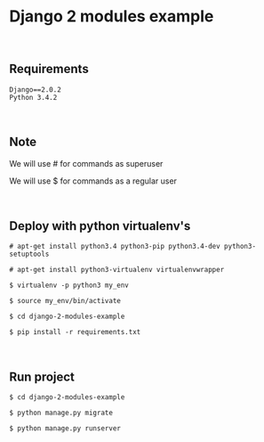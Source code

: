 # Django 2 modules example
<br />

## Requirements
```
Django==2.0.2
Python 3.4.2
```
<br />

## Note
We will use # for commands as superuser

We will use $ for commands as a regular user

<br />

## Deploy with python virtualenv's
```
# apt-get install python3.4 python3-pip python3.4-dev python3-setuptools

# apt-get install python3-virtualenv virtualenvwrapper

$ virtualenv -p python3 my_env

$ source my_env/bin/activate

$ cd django-2-modules-example

$ pip install -r requirements.txt
```
<br />

## Run project
```
$ cd django-2-modules-example

$ python manage.py migrate

$ python manage.py runserver
```